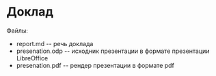 # Доклад

Файлы:

* report.md -- речь доклада
* presenation.odp -- исходник презентации в формате презентации LibreOffice
* presenation.pdf -- рендер презентации в формате pdf
